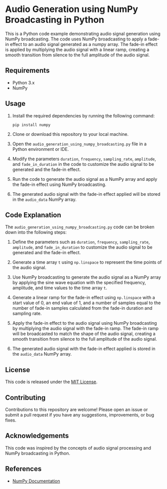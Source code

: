 # Audio Generation using NumPy Broadcasting in Python

This is a Python code example demonstrating audio signal generation using NumPy broadcasting. The code uses NumPy broadcasting to apply a fade-in effect to an audio signal generated as a numpy array. The fade-in effect is applied by multiplying the audio signal with a linear ramp, creating a smooth transition from silence to the full amplitude of the audio signal.

## Requirements

- Python 3.x
- NumPy

## Usage

1. Install the required dependencies by running the following command:

    `pip install numpy`

2. Clone or download this repository to your local machine.

3. Open the `audio_generation_using_numpy_broadcasting.py` file in a Python environment or IDE.

4. Modify the parameters `duration`, `frequency`, `sampling_rate`, `amplitude`, and `fade_in_duration` in the code to customize the audio signal to be generated and the fade-in effect.

5. Run the code to generate the audio signal as a NumPy array and apply the fade-in effect using NumPy broadcasting.

6. The generated audio signal with the fade-in effect applied will be stored in the `audio_data` NumPy array.

## Code Explanation

The `audio_generation_using_numpy_broadcasting.py` code can be broken down into the following steps:

1. Define the parameters such as `duration`, `frequency`, `sampling_rate`, `amplitude`, and `fade_in_duration` to customize the audio signal to be generated and the fade-in effect.

2. Generate a time array `t` using `np.linspace` to represent the time points of the audio signal.

3. Use NumPy broadcasting to generate the audio signal as a NumPy array by applying the sine wave equation with the specified frequency, amplitude, and time values to the time array `t`.

4. Generate a linear ramp for the fade-in effect using `np.linspace` with a start value of 0, an end value of 1, and a number of samples equal to the number of fade-in samples calculated from the fade-in duration and sampling rate.

5. Apply the fade-in effect to the audio signal using NumPy broadcasting by multiplying the audio signal with the fade-in ramp. The fade-in ramp will be broadcasted to match the shape of the audio signal, creating a smooth transition from silence to the full amplitude of the audio signal.

6. The generated audio signal with the fade-in effect applied is stored in the `audio_data` NumPy array.

## License

This code is released under the [MIT License](LICENSE).

## Contributing

Contributions to this repository are welcome! Please open an issue or submit a pull request if you have any suggestions, improvements, or bug fixes.

## Acknowledgements

This code was inspired by the concepts of audio signal processing and NumPy broadcasting in Python.

## References

- [NumPy Documentation](https://numpy.org/doc/stable/)
